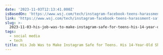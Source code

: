 ```yaml
---
date: '2023-11-03T12:13:41.000Z'
isBasedOn: 'https://www.wsj.com/tech/instagram-facebook-teens-harassment-safety-5d991be1'
link: 'https://www.wsj.com/tech/instagram-facebook-teens-harassment-safety-5d991be1'
slug: >-
  2023-11-03-his-job-was-to-make-instagram-safe-for-teens-his-14-year-old-showed-him-wh
tags:
  - social media
  - tech
title: His Job Was to Make Instagram Safe for Teens. His 14-Year-Old Showed Him Wh
---
```


